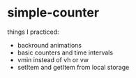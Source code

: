 # simple-counter
things I practiced:
  - backround animations
  - basic counters and time intervals
  - vmin instead of vh or vw
  - setItem and getItem from local storage
